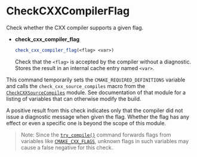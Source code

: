 # CheckCXXCompilerFlag

Check whether the CXX compiler supports a given flag.

- **check_cxx_compiler_flag**

  ```cmake
  check_cxx_compiler_flag(<flag> <var>)
  ```

  Check that the `<flag>` is accepted by the compiler without a diagnostic. Stores the result in an internal cache entry named `<var>`.

This command temporarily sets the `CMAKE_REQUIRED_DEFINITIONS` variable and calls the `check_cxx_source_compiles` macro from the [`CheckCXXSourceCompiles`](https://cmake.org/cmake/help/latest/module/CheckCXXSourceCompiles.html#module:CheckCXXSourceCompiles) module. See documentation of that module for a listing of variables that can otherwise modify the build.

A positive result from this check indicates only that the compiler did not issue a diagnostic message when given the flag. Whether the flag has any effect or even a specific one is beyond the scope of this module.

> Note: Since the [`try_compile()`](https://cmake.org/cmake/help/latest/command/try_compile.html#command:try_compile) command forwards flags from variables like [`CMAKE_CXX_FLAGS`](https://cmake.org/cmake/help/latest/variable/CMAKE_LANG_FLAGS.html#variable:CMAKE__FLAGS), unknown flags in such variables may cause a false negative for this check.

 

